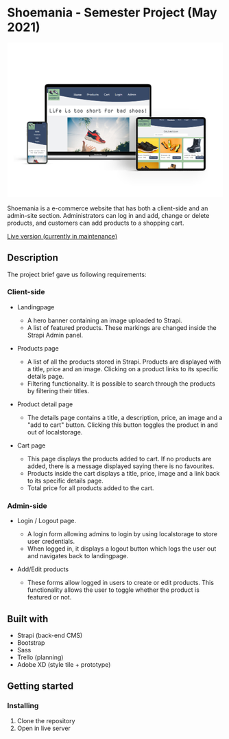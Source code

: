 # Shoemania - Semester Project (May 2021)

![mockup image of project](/images/shoemania-mockup.jpg)

Shoemania is a e-commerce website that has both a client-side and an admin-site section. Administrators can log in and add, change or delete products, and customers can add products to a shopping cart.

[Live version (currently in maintenance)](https://smselnes-shoemania.netlify.app/)

## Description

The project brief gave us following requirements:

### Client-side

- Landingpage

  - A hero banner containing an image uploaded to Strapi.
  - A list of featured products. These markings are changed inside the Strapi Admin panel.

- Products page

  - A list of all the products stored in Strapi. Products are displayed with a title, price and an image. Clicking on a product links to its specific details page.
  - Filtering functionality. It is possible to search through the products by filtering their titles.

- Product detail page

  - The details page contains a title, a description, price, an image and a "add to cart" button. Clicking this button toggles the product in and out of localstorage.

- Cart page
  - This page displays the products added to cart. If no products are added, there is a message displayed saying there is no favourites.
  - Products inside the cart displays a title, price, image and a link back to its specific details page.
  - Total price for all products added to the cart.

### Admin-side

- Login / Logout page.

  - A login form allowing admins to login by using localstorage to store user credentials.
  - When logged in, it displays a logout button which logs the user out and navigates back to landingpage.

- Add/Edit products
  - These forms allow logged in users to create or edit products. This functionality allows the user to toggle whether the product is featured or not.

## Built with

- Strapi (back-end CMS)
- Bootstrap
- Sass
- Trello (planning)
- Adobe XD (style tile + prototype)

## Getting started

### Installing

1. Clone the repository
2. Open in live server
